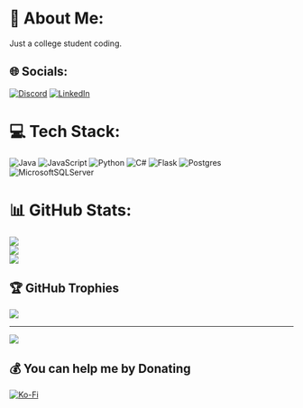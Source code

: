 # 💫 About Me:
Just a college student coding.


## 🌐 Socials:
[![Discord](https://img.shields.io/badge/Discord-%237289DA.svg?logo=discord&logoColor=white)](https://discord.gg/https://discordid.netlify.app/?id=251479989378220044) [![LinkedIn](https://img.shields.io/badge/LinkedIn-%230077B5.svg?logo=linkedin&logoColor=white)](https://linkedin.com/in/alexpett) 

# 💻 Tech Stack:
![Java](https://img.shields.io/badge/java-%23ED8B00.svg?style=flat&logo=openjdk&logoColor=white) ![JavaScript](https://img.shields.io/badge/javascript-%23323330.svg?style=flat&logo=javascript&logoColor=%23F7DF1E) ![Python](https://img.shields.io/badge/python-3670A0?style=flat&logo=python&logoColor=ffdd54) ![C#](https://img.shields.io/badge/c%23-%23239120.svg?style=flat&logo=csharp&logoColor=white) ![Flask](https://img.shields.io/badge/flask-%23000.svg?style=flat&logo=flask&logoColor=white) ![Postgres](https://img.shields.io/badge/postgres-%23316192.svg?style=flat&logo=postgresql&logoColor=white) ![MicrosoftSQLServer](https://img.shields.io/badge/Microsoft%20SQL%20Server-CC2927?style=flat&logo=microsoft%20sql%20server&logoColor=white)
# 📊 GitHub Stats:
![](https://github-readme-stats.vercel.app/api?username=RLAlpha49&theme=radical&hide_border=false&include_all_commits=true&count_private=false)<br/>
![](https://github-readme-streak-stats.herokuapp.com/?user=RLAlpha49&theme=radical&hide_border=false)<br/>
![](https://github-readme-stats.vercel.app/api/top-langs/?username=RLAlpha49&theme=radical&hide_border=false&include_all_commits=true&count_private=false&layout=compact)

## 🏆 GitHub Trophies
![](https://github-profile-trophy.vercel.app/?username=RLAlpha49&theme=radical&no-frame=false&no-bg=false&margin-w=4)

---
[![](https://visitcount.itsvg.in/api?id=RLAlpha49&icon=2&color=1)](https://visitcount.itsvg.in)

  ## 💰 You can help me by Donating
  [![Ko-Fi](https://img.shields.io/badge/Ko--fi-F16061?style=for-the-badge&logo=ko-fi&logoColor=white)](https://ko-fi.com/alpha49) 

  
<!-- Proudly created with GPRM ( https://gprm.itsvg.in ) -->
